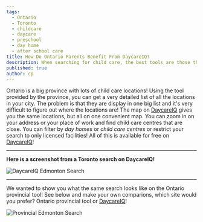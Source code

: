 ```yaml
---
tags:
  - Ontario
  - Toronto
  - childcare
  - daycare
  - preschool
  - day home
  - after school care
title: How Do Ontario Parents Benefit From DaycareIQ?
description: When searching for child care, the best tools are those that map out each location.  This way you can visually find the locations closest to your home, work or even your favourite gym!  DaycareIQ focused on this mapping idea when creating their tool.
published: true
author: cp
---
```

Ontario is a big province with lots of child care locations!  Using the tool provided by the province, you can get a very detailed list of all the locations in your city.  The problem is that they are display in one big list and it's very difficult to figure out where the locations are!  The map on [DaycareIQ](https://www.daycareiq.com/?utm_source=blog&utm_medium=blogpost&utm_campaign=blog) gives you the same locations, but all on one convenient map.  You can zoom in on your address or your place of work and find child care centres that are close.  You can filter by _day homes_ or _child care centres_ or restrict your search to only licensed facilities!  All of this is available for free on [DaycareIQ](https://www.daycareiq.com/?utm_source=blog&utm_medium=blogpost&utm_campaign=blog)!

---
<strong>Here is a screenshot from a Toronto search on DaycareIQ!</strong>

![DaycareIQ Edmonton Search](https://blog.daycareiq.com/site_assets/images/Toronto_DaycareIQ.png)

---
We wanted to show you what the same search looks like on the Ontario provincial tool!  See below and make your own comparions, which site would you prefer?  Ontario provincial tool or [DaycareIQ](https://www.daycareiq.com/?utm_source=blog&utm_medium=blogpost&utm_campaign=blog)!

![Provincial Edmonton Search](https://blog.daycareiq.com/site_assets/images/Toronto_default.png)
